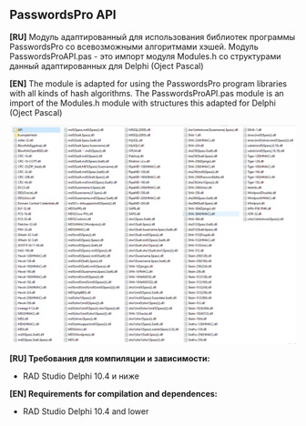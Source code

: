 ﻿## PasswordsPro API 
**[RU]** 
Модуль адаптированный для использования библиотек программы PasswordsPro со всевозможными алгоритмами хэшей. 
Модуль PasswordsProAPI.pas - это импорт модуля Modules.h со структурами данный адаптированных для Delphi (Oject Pascal)
  
**[EN]** The module is adapted for using the PasswordsPro program libraries with all kinds of hash algorithms.
The PasswordsProAPI.pas module is an import of the Modules.h module with structures this adapted for Delphi (Oject Pascal)


![Screenshot](https://github.com/superbot-coder/PasswordsProAPI/blob/main/images/ScreenShot_01.PNG "")

**[RU] Требования для компиляции и зависимости:**
- RAD Studio Delphi 10.4 и ниже

**[EN] Requirements for compilation and dependences:**
- RAD Studio Delphi 10.4 and lower
